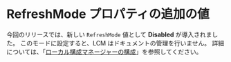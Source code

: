 # RefreshMode プロパティの追加の値

今回のリリースでは、新しい `RefreshMode` 値として **Disabled** が導入されました。 このモードに設定すると、LCM はドキュメントの管理を行いません。 詳細については、「[ローカル構成マネージャーの構成](https://msdn.microsoft.com/powershell/dsc/metaconfig)」を参照してください。


<!--HONumber=Aug16_HO3-->


